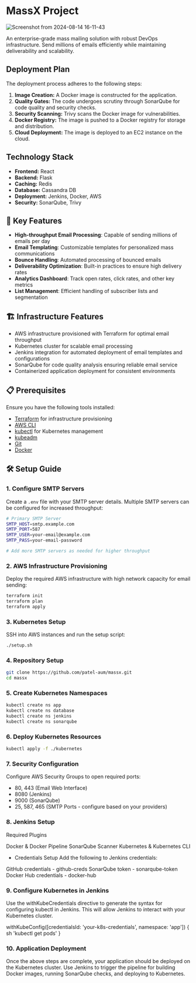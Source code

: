 # MassX Project

![Screenshot from 2024-08-14 16-11-43](https://github.com/user-attachments/assets/7865dbf8-135f-4c3f-a5c8-3bbdc447645e)


An enterprise-grade mass mailing solution with robust DevOps infrastructure. Send millions of emails efficiently while maintaining deliverability and scalability.

## Deployment Plan

The deployment process adheres to the following steps:

1. **Image Creation:** A Docker image is constructed for the application.
2. **Quality Gates:** The code undergoes scrutiny through SonarQube for code quality and security checks.
3. **Security Scanning:** Trivy scans the Docker image for vulnerabilities.
4. **Docker Registry:** The image is pushed to a Docker registry for storage and distribution.
5. **Cloud Deployment:** The image is deployed to an EC2 instance on the cloud.

## Technology Stack

- **Frontend:** React
- **Backend:** Flask
- **Caching:** Redis
- **Database:** Cassandra DB
- **Deployment:** Jenkins, Docker, AWS
- **Security:** SonarQube, Trivy

## 📧 Key Features

- **High-throughput Email Processing**: Capable of sending millions of emails per day
- **Email Templating**: Customizable templates for personalized mass communications
- **Bounce Handling**: Automated processing of bounced emails
- **Deliverability Optimization**: Built-in practices to ensure high delivery rates
- **Analytics Dashboard**: Track open rates, click rates, and other key metrics
- **List Management**: Efficient handling of subscriber lists and segmentation

## 🏗️ Infrastructure Features

- AWS infrastructure provisioned with Terraform for optimal email throughput
- Kubernetes cluster for scalable email processing
- Jenkins integration for automated deployment of email templates and configurations
- SonarQube for code quality analysis ensuring reliable email service
- Containerized application deployment for consistent environments

## 📋 Prerequisites

Ensure you have the following tools installed:

- [Terraform](https://www.terraform.io/downloads) for infrastructure provisioning
- [AWS CLI](https://docs.aws.amazon.com/cli/latest/userguide/install-cliv2.html)
- [kubectl](https://kubernetes.io/docs/tasks/tools/) for Kubernetes management
- [kubeadm](https://kubernetes.io/docs/setup/production-environment/tools/kubeadm/install-kubeadm/)
- [Git](https://git-scm.com/book/en/v2/Getting-Started-Installing-Git)
- [Docker](https://docs.docker.com/get-docker/)

## 🛠️ Setup Guide

### 1. Configure SMTP Servers

Create a `.env` file with your SMTP server details. Multiple SMTP servers can be configured for increased throughput:

```bash
# Primary SMTP Server
SMTP_HOST=smtp.example.com
SMTP_PORT=587
SMTP_USER=your-email@example.com
SMTP_PASS=your-email-password

# Add more SMTP servers as needed for higher throughput
```

### 2. AWS Infrastructure Provisioning

Deploy the required AWS infrastructure with high network capacity for email sending:

```bash
terraform init
terraform plan
terraform apply
```

### 3. Kubernetes Setup

SSH into AWS instances and run the setup script:

```bash
./setup.sh
```

### 4. Repository Setup

```bash
git clone https://github.com/patel-aum/massx.git
cd massx
```

### 5. Create Kubernetes Namespaces

```bash
kubectl create ns app
kubectl create ns database
kubectl create ns jenkins
kubectl create ns sonarqube
```

### 6. Deploy Kubernetes Resources

```bash
kubectl apply -f ./kubernetes
```

### 7. Security Configuration

Configure AWS Security Groups to open required ports:
- 80, 443 (Email Web Interface)
- 8080 (Jenkins)
- 9000 (SonarQube)
- 25, 587, 465 (SMTP Ports - configure based on your providers)

### 8. Jenkins Setup
Required Plugins

Docker & Docker Pipeline
SonarQube Scanner
Kubernetes & Kubernetes CLI

- Credentials Setup
Add the following to Jenkins credentials:

GitHub credentials - github-creds
SonarQube token - sonarqube-token
Docker Hub credentials - docker-hub


### 9. Configure Kubernetes in Jenkins
Use the withKubeCredentials directive to generate the syntax for configuring kubectl in Jenkins. This will allow Jenkins to interact with your Kubernetes cluster.

withKubeConfig([credentialsId: 'your-k8s-credentials', namespace: 'app']) {
    sh 'kubectl get pods'
}


### 10. Application Deployment

Once the above steps are complete, your application should be deployed on the Kubernetes cluster. Use Jenkins to trigger the pipeline for building Docker images, running SonarQube checks, and deploying to Kubernetes.

